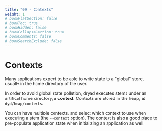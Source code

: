 ```yaml
---
title: "09 - Contexts"
weight: 1
# bookFlatSection: false
# bookToc: true
# bookHidden: false
# bookCollapseSection: true
# bookComments: false
# bookSearchExclude: false
---
```


# Contexts

Many applications expect to be able to write state to a "global" store, usually in the home directory of the user.

In order to avoid global state pollution, dryad executes stems under an artifical home directory, a **context**.  Contexts are stored in the heap, at `dyd/heap/contexts`.

You can have multiple contexts, and select which context to use when executing a stem (the `--context` option).  The context is also a good place to pre-populate application state when initializing an application as well.